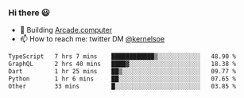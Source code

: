 ### Hi there 😃

- 🔨 Building [Arcade.computer](https://arcade.computer)
- 📫 How to reach me: twitter DM [@kernelsoe](https://twitter.com/kernelsoe)

<!--START_SECTION:waka-->

```txt
TypeScript   7 hrs 7 mins    ████████████▒░░░░░░░░░░░░   48.90 %
GraphQL      2 hrs 40 mins   ████▓░░░░░░░░░░░░░░░░░░░░   18.38 %
Dart         1 hr 25 mins    ██▒░░░░░░░░░░░░░░░░░░░░░░   09.77 %
Python       1 hr 6 mins     ██░░░░░░░░░░░░░░░░░░░░░░░   07.65 %
Other        33 mins         █░░░░░░░░░░░░░░░░░░░░░░░░   03.85 %
```

<!--END_SECTION:waka-->

